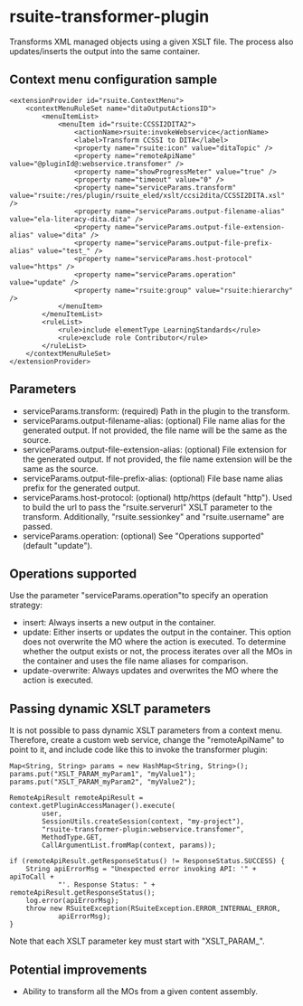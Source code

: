# rsuite-transformer-plugin

Transforms XML managed objects using a given XSLT file. The process also updates/inserts the output into the same container.

## Context menu configuration sample

```
<extensionProvider id="rsuite.ContextMenu">
	<contextMenuRuleSet name="ditaOutputActionsID">
		<menuItemList>
			<menuItem id="rsuite:CCSSI2DITA2">
				<actionName>rsuite:invokeWebservice</actionName>
				<label>Transform CCSSI to DITA</label>
				<property name="rsuite:icon" value="ditaTopic" />
				<property name="remoteApiName" value="@pluginId@:webservice.transfomer" />
				<property name="showProgressMeter" value="true" />
				<property name="timeout" value="0" />
				<property name="serviceParams.transform" value="rsuite:/res/plugin/rsuite_eled/xslt/ccsi2dita/CCSSI2DITA.xsl" />
				<property name="serviceParams.output-filename-alias" value="ela-literacy-dita.dita" />
				<property name="serviceParams.output-file-extension-alias" value="dita" />
				<property name="serviceParams.output-file-prefix-alias" value="test_" />
				<property name="serviceParams.host-protocol" value="https" />
				<property name="serviceParams.operation" value="update" />
				<property name="rsuite:group" value="rsuite:hierarchy" />
			</menuItem>
		</menuItemList>
		<ruleList>
			<rule>include elementType LearningStandards</rule>
			<rule>exclude role Contributor</rule>
		</ruleList>
	</contextMenuRuleSet>
</extensionProvider>
```

## Parameters
* serviceParams.transform: (required) Path in the plugin to the transform.
* serviceParams.output-filename-alias: (optional) File name alias for the generated output. If not provided, the file name will be the same as the source.
* serviceParams.output-file-extension-alias: (optional) File extension for the generated output. If not provided, the file name extension will be the same as the source.
* serviceParams.output-file-prefix-alias: (optional) File base name alias prefix for the generated output.
* serviceParams.host-protocol: (optional) http/https (default "http"). Used to build the url to pass the "rsuite.serverurl" XSLT parameter to the transform. Additionally, "rsuite.sessionkey" and "rsuite.username" are passed.
* serviceParams.operation: (optional) See "Operations supported" (default "update").

## Operations supported

Use the parameter "serviceParams.operation"to specify an operation strategy:
* insert: Always inserts a new output in the container.
* update: Either inserts or updates the output in the container. This option does not overwrite the MO where the action is executed. To determine whether the output exists or not, the process iterates over all the MOs in the container and uses the file name aliases for comparison.
* update-overwrite: Always updates and overwrites the MO where the action is executed.

## Passing dynamic XSLT parameters

It is not possible to pass dynamic XSLT parameters from a context menu. Therefore, create a custom web service, change the "remoteApiName" to point to it, and include code like this to invoke the transformer plugin:

```
Map<String, String> params = new HashMap<String, String>();
params.put("XSLT_PARAM_myParam1", "myValue1");
params.put("XSLT_PARAM_myParam2", "myValue2");

RemoteApiResult remoteApiResult = context.getPluginAccessManager().execute(
		user, 
		SessionUtils.createSession(context, "my-project"), 
		"rsuite-transformer-plugin:webservice.transfomer", 
		MethodType.GET,
		CallArgumentList.fromMap(context, params));

if (remoteApiResult.getResponseStatus() != ResponseStatus.SUCCESS) {
	String apiErrorMsg = "Unexpected error invoking API: '" + apiToCall + 
			"'. Response Status: " + remoteApiResult.getResponseStatus();
	log.error(apiErrorMsg);
	throw new RSuiteException(RSuiteException.ERROR_INTERNAL_ERROR, 
			apiErrorMsg);
}
```

Note that each XSLT parameter key must start with "XSLT_PARAM_".

## Potential improvements
* Ability to transform all the MOs from a given content assembly.
